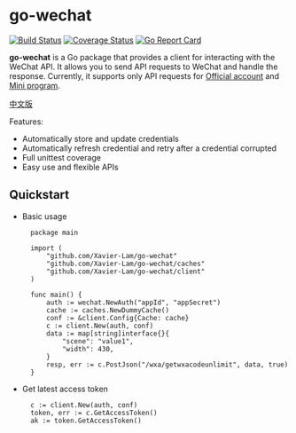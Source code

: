 # go-wechat

[![Build Status](https://github.com/Xavier-Lam/go-wechat/actions/workflows/ci.yml/badge.svg)]((https://github.com/Xavier-Lam/go-wechat/actions?query=workflows%3ACI))
[![Coverage Status](https://codecov.io/gh/Xavier-Lam/go-wechat/branch/master/graph/badge.svg)](https://codecov.io/gh/Xavier-Lam/go-wechat)
[![Go Report Card](https://goreportcard.com/badge/github.com/Xavier-Lam/go-wechat)](https://goreportcard.com/report/github.com/Xavier-Lam/go-wechat)

**go-wechat** is a Go package that provides a client for interacting with the WeChat API. It allows you to send API requests to WeChat and handle the response. Currently, it supports only API requests for [Official account](https://developers.weixin.qq.com/doc/offiaccount/Getting_Started/Overview.html) and [Mini program](https://developers.weixin.qq.com/miniprogram/dev/OpenApiDoc/).

[中文版](README.md)

Features:

* Automatically store and update credentials
* Automatically refresh credential and retry after a credential corrupted
* Full unittest coverage
* Easy use and flexible APIs

## Quickstart
* Basic usage

        package main

        import (
            "github.com/Xavier-Lam/go-wechat"
            "github.com/Xavier-Lam/go-wechat/caches"
            "github.com/Xavier-Lam/go-wechat/client"
        )

        func main() {
            auth := wechat.NewAuth("appId", "appSecret")
            cache := caches.NewDummyCache()
            conf := &client.Config{Cache: cache}
            c := client.New(auth, conf)
            data := map[string]interface{}{
                "scene": "value1",
                "width": 430,
            }
            resp, err := c.PostJson("/wxa/getwxacodeunlimit", data, true)
        }

* Get latest access token

        c := client.New(auth, conf)
        token, err := c.GetAccessToken()
        ak := token.GetAccessToken()